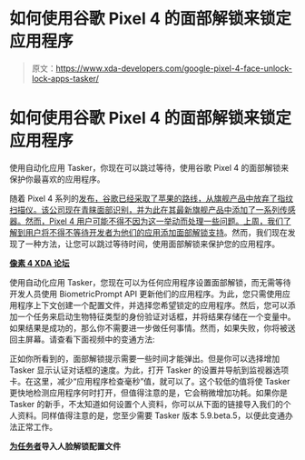 # 如何使用谷歌 Pixel 4 的面部解锁来锁定应用程序

> 原文：<https://www.xda-developers.com/google-pixel-4-face-unlock-lock-apps-tasker/>

# 如何使用谷歌 Pixel 4 的面部解锁来锁定应用程序

使用自动化应用 Tasker，你现在可以跳过等待，使用谷歌 Pixel 4 的面部解锁来保护你最喜欢的应用程序。

随着 Pixel 4 系列的[发布，谷歌已经采取了苹果的路线，从旗舰产品中放弃了指纹扫描仪。该公司现在青睐面部识别，并为此在其最新旗舰产品中添加了一系列传感器。然而，Pixel 4 用户可能不得不因为这一举动而处理一些问题。上周，我们了解到用户将不得不](https://www.xda-developers.com/google-pixel-4-specs-features-pricing-availability/)[等待开发者为他们的应用添加面部解锁支持](https://www.xda-developers.com/google-pixel-4-users-wait-developers-add-face-unlock-support/)。然而，我们现在发现了一种方法，让您可以跳过等待时间，使用面部解锁来保护您的应用程序。

**[像素 4 XDA 论坛](https://forum.xda-developers.com/pixel-4)**

使用自动化应用 Tasker，您现在可以为任何应用程序设置面部解锁，而无需等待开发人员使用 BiometricPrompt API 更新他们的应用程序。为此，您只需使用应用程序上下文创建一个配置文件，并选择您希望锁定的应用程序。然后，您可以添加一个任务来启动生物特征类型的身份验证对话框，并将结果存储在一个变量中。如果结果是成功的，那么你不需要进一步做任何事情。然而，如果失败，你将被送回主屏幕。请查看下面视频中的变通方法:

正如你所看到的，面部解锁提示需要一些时间才能弹出。但是你可以选择增加 Tasker 显示认证对话框的速度。为此，打开 Tasker 的设置并导航到监视器选项卡。在这里，减少“应用程序检查毫秒”值，就可以了。这个较低的值将使 Tasker 更快地检测应用程序何时打开，但值得注意的是，它会稍微增加功耗。如果你是 Tasker 的新手，不太知道如何设置个人资料，你可以从下面的链接导入我们的个人资料。同样值得注意的是，您至少需要 Tasker 版本 5.9.beta.5，以便此变通办法正常工作。

**[为任务者](https://taskernet.com/shares/?user=AS35m8kqHfc2QatEJk%2BqYTVVIBuiS1l%2BhCIZlNI5vIQ7E5PxFZMAB3LxyEzqDIBYxD2UAqq%2F&id=Profile%3AFace+Unlock+For+Apps)导入人脸解锁配置文件**
